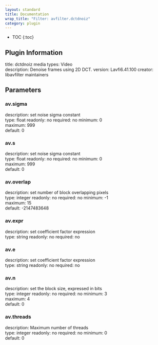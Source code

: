 ```yaml
---
layout: standard
title: Documentation
wrap_title: "Filter: avfilter.dctdnoiz"
category: plugin
---
```

* TOC
{:toc}

## Plugin Information

title: dctdnoiz
media types:
Video  
description: Denoise frames using 2D DCT.
version: Lavfi6.41.100
creator: libavfilter maintainers

## Parameters

### av.sigma

description:
set noise sigma constant  
type: float
readonly: no
required: no
minimum: 0  
maximum: 999  
default: 0  

### av.s

description:
set noise sigma constant  
type: float
readonly: no
required: no
minimum: 0  
maximum: 999  
default: 0  

### av.overlap

description:
set number of block overlapping pixels  
type: integer
readonly: no
required: no
minimum: -1  
maximum: 15  
default: -2147483648  

### av.expr

description:
set coefficient factor expression  
type: string
readonly: no
required: no

### av.e

description:
set coefficient factor expression  
type: string
readonly: no
required: no

### av.n

description:
set the block size, expressed in bits  
type: integer
readonly: no
required: no
minimum: 3  
maximum: 4  
default: 0  

### av.threads

description:
Maximum number of threads  
type: integer
readonly: no
required: no
minimum: 0  
default: 0  


